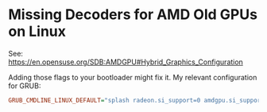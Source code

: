 # Missing Decoders for AMD Old GPUs on Linux
See: <https://en.opensuse.org/SDB:AMDGPU#Hybrid_Graphics_Configuration>

Adding those flags to your bootloader might fix it. My relevant configuration
for GRUB:

```ini
GRUB_CMDLINE_LINUX_DEFAULT="splash radeon.si_support=0 amdgpu.si_support=1 radeon.cik_support=0 amdgpu.cik_support=1"
```
